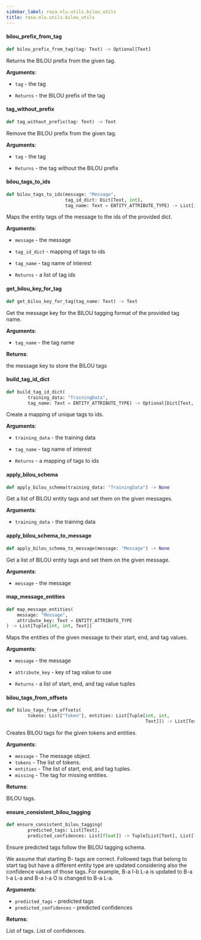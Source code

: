 ```yaml
---
sidebar_label: rasa.nlu.utils.bilou_utils
title: rasa.nlu.utils.bilou_utils
---
```

#### bilou\_prefix\_from\_tag

```python
def bilou_prefix_from_tag(tag: Text) -> Optional[Text]
```

Returns the BILOU prefix from the given tag.

**Arguments**:

- `tag` - the tag
  
- `Returns` - the BILOU prefix of the tag

#### tag\_without\_prefix

```python
def tag_without_prefix(tag: Text) -> Text
```

Remove the BILOU prefix from the given tag.

**Arguments**:

- `tag` - the tag
  
- `Returns` - the tag without the BILOU prefix

#### bilou\_tags\_to\_ids

```python
def bilou_tags_to_ids(message: "Message",
                      tag_id_dict: Dict[Text, int],
                      tag_name: Text = ENTITY_ATTRIBUTE_TYPE) -> List[int]
```

Maps the entity tags of the message to the ids of the provided dict.

**Arguments**:

- `message` - the message
- `tag_id_dict` - mapping of tags to ids
- `tag_name` - tag name of interest
  
- `Returns` - a list of tag ids

#### get\_bilou\_key\_for\_tag

```python
def get_bilou_key_for_tag(tag_name: Text) -> Text
```

Get the message key for the BILOU tagging format of the provided tag name.

**Arguments**:

- `tag_name` - the tag name
  

**Returns**:

  the message key to store the BILOU tags

#### build\_tag\_id\_dict

```python
def build_tag_id_dict(
        training_data: "TrainingData",
        tag_name: Text = ENTITY_ATTRIBUTE_TYPE) -> Optional[Dict[Text, int]]
```

Create a mapping of unique tags to ids.

**Arguments**:

- `training_data` - the training data
- `tag_name` - tag name of interest
  
- `Returns` - a mapping of tags to ids

#### apply\_bilou\_schema

```python
def apply_bilou_schema(training_data: "TrainingData") -> None
```

Get a list of BILOU entity tags and set them on the given messages.

**Arguments**:

- `training_data` - the training data

#### apply\_bilou\_schema\_to\_message

```python
def apply_bilou_schema_to_message(message: "Message") -> None
```

Get a list of BILOU entity tags and set them on the given message.

**Arguments**:

- `message` - the message

#### map\_message\_entities

```python
def map_message_entities(
    message: "Message",
    attribute_key: Text = ENTITY_ATTRIBUTE_TYPE
) -> List[Tuple[int, int, Text]]
```

Maps the entities of the given message to their start, end, and tag values.

**Arguments**:

- `message` - the message
- `attribute_key` - key of tag value to use
  
- `Returns` - a list of start, end, and tag value tuples

#### bilou\_tags\_from\_offsets

```python
def bilou_tags_from_offsets(
        tokens: List["Token"], entities: List[Tuple[int, int,
                                                    Text]]) -> List[Text]
```

Creates BILOU tags for the given tokens and entities.

**Arguments**:

- `message` - The message object.
- `tokens` - The list of tokens.
- `entities` - The list of start, end, and tag tuples.
- `missing` - The tag for missing entities.
  

**Returns**:

  BILOU tags.

#### ensure\_consistent\_bilou\_tagging

```python
def ensure_consistent_bilou_tagging(
        predicted_tags: List[Text],
        predicted_confidences: List[float]) -> Tuple[List[Text], List[float]]
```

Ensure predicted tags follow the BILOU tagging schema.

We assume that starting B- tags are correct. Followed tags that belong to start
tag but have a different entity type are updated considering also the confidence
values of those tags.
For example, B-a I-b L-a is updated to B-a I-a L-a and B-a I-a O is changed to
B-a L-a.

**Arguments**:

- `predicted_tags` - predicted tags
- `predicted_confidences` - predicted confidences
  

**Returns**:

  List of tags.
  List of confidences.

